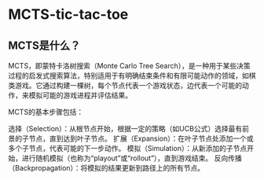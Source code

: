 # MCTS-tic-tac-toe
## MCTS是什么？

MCTS，即蒙特卡洛树搜索（Monte Carlo Tree Search），是一种用于某些决策过程的启发式搜索算法，特别适用于有明确结束条件和有限可能动作的领域，如棋类游戏。它通过构建一棵树，每个节点代表一个游戏状态，边代表一个可能的动作，来模拟可能的游戏进程并评估结果。

MCTS的基本步骤包括：

选择（Selection）：从根节点开始，根据一定的策略（如UCB公式）选择最有前景的子节点，直到达到叶子节点。
扩展（Expansion）：在叶子节点处添加一个或多个子节点，代表可能的下一步动作。
模拟（Simulation）：从新添加的子节点开始，进行随机模拟（也称为“playout”或“rollout”），直到游戏结束。
反向传播（Backpropagation）：将模拟的结果更新到路径上的所有节点。

